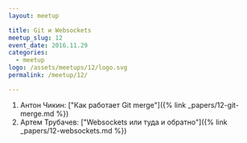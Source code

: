 ```yaml
---
layout: meetup

title: Git и Websockets
meetup_slug: 12
event_date: 2016.11.29
categories: 
  - meetup 
logo: /assets/meetups/12/logo.svg
permalink: /meetup/12/

---
```


1. Антон Чикин: ["Как работает Git merge"]({% link _papers/12-git-merge.md %})
2. Артем Трубачев: ["Websockets или туда и обратно"]({% link _papers/12-websockets.md %})
